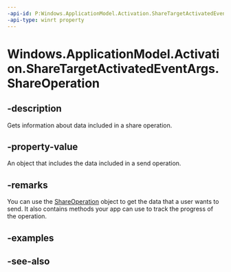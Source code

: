 ```yaml
---
-api-id: P:Windows.ApplicationModel.Activation.ShareTargetActivatedEventArgs.ShareOperation
-api-type: winrt property
---
```


<!-- Property syntax
public Windows.ApplicationModel.DataTransfer.ShareTarget.ShareOperation ShareOperation { get; }
-->

# Windows.ApplicationModel.Activation.ShareTargetActivatedEventArgs.ShareOperation

## -description
Gets information about data included in a share operation.

## -property-value
An object that includes the data included in a send operation.

## -remarks
You can use the [ShareOperation](http://msdn.microsoft.com/library/0794ca7c-8c1f-467d-b3c7-a005d09f4a6f) object to get the data that a user wants to send. It also contains methods your app can use to track the progress of the operation.

## -examples

## -see-also
